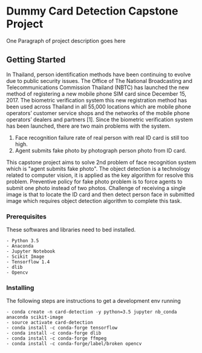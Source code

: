 # Dummy Card Detection Capstone Project

One Paragraph of project description goes here

## Getting Started

In Thailand, person identification methods have been continuing to evolve due to public security issues. The Office of The National Broadcasting and Telecommunications Commission Thailand (NBTC) has launched the new method of registering a new mobile phone SIM card since December 15, 2017. The biometric verification system this new registration method has been used across Thailand in all 55,000 locations which are mobile phone operators’ customer service shops and the networks of the mobile phone operators’ dealers and partners [1].
Since the biometric verification system has been launched, there are two main problems with the system.
1.	Face recognition failure rate of real person with real ID card is still too high.
2.	Agent submits fake photo by photograph person photo from ID card.

This capstone project aims to solve 2nd problem of face recognition system which is "agent submits fake photo". The object detection is a technology related to computer vision, it is applied as the key algorithm for resolve this problem. Preventive policy for fake photo problem is to force agents to submit one photo instead of two photos. Challenge of receiving a single image is that to locate the ID card and then detect person face in submitted image which requires object detection algorithm to complete this task.


### Prerequisites

These softwares and libraries need to bed installed.

```
- Python 3.5
- Anaconda
- Jupyter Notebook
- Scikit Image
- Tensorflow 1.4
- dlib
- Opencv
```

### Installing

The following steps are instructions to get a development env running


```
- conda create -n card-detection -y python=3.5 jupyter nb_conda anaconda scikit-image 
- source activate card-detection
- conda install -c conda-forge tensorflow
- conda install -c conda-forge dlib 
- conda install -c conda-forge ffmpeg
- conda install -c conda-forge/label/broken opencv
```


